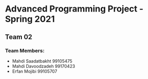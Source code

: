 # Advanced Programming Project - Spring 2021
## Team 02

### Team Members:
- Mahdi Saadatbakht 99105475
- Mahdi Davoodzadeh 99170423
- Erfan Mojibi 99105707
